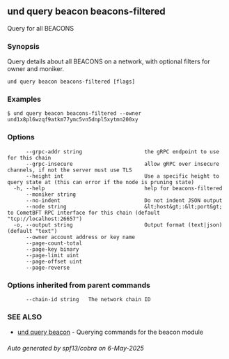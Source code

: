 ## und query beacon beacons-filtered

Query for all BEACONS

### Synopsis

Query details about all BEACONS on a network, with optional filters for owner and moniker.

```
und query beacon beacons-filtered [flags]
```

### Examples

```
$ und query beacon beacons-filtered --owner und1x8pl6wzqf9atkm77ymc5vn5dnpl5xytmn200xy
```

### Options

```
      --grpc-addr string                    the gRPC endpoint to use for this chain
      --grpc-insecure                       allow gRPC over insecure channels, if not the server must use TLS
      --height int                          Use a specific height to query state at (this can error if the node is pruning state)
  -h, --help                                help for beacons-filtered
      --moniker string                      
      --no-indent                           Do not indent JSON output
      --node string                         &lt;host&gt;:&lt;port&gt; to CometBFT RPC interface for this chain (default "tcp://localhost:26657")
  -o, --output string                       Output format (text|json) (default "text")
      --owner account address or key name   
      --page-count-total                    
      --page-key binary                     
      --page-limit uint                     
      --page-offset uint                    
      --page-reverse                        
```

### Options inherited from parent commands

```
      --chain-id string   The network chain ID
```

### SEE ALSO

* [und query beacon](und_query_beacon.md)	 - Querying commands for the beacon module

###### Auto generated by spf13/cobra on 6-May-2025
